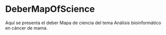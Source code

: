# DeberMapOfScience
Aquí se presenta el deber Mapa de ciencia del tema Análisis bioinformático en cáncer de mama.
